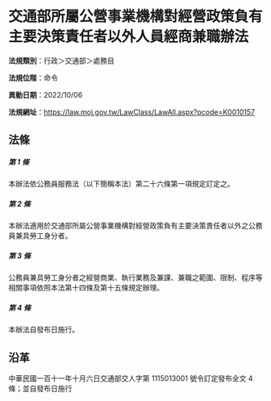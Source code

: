 # 交通部所屬公營事業機構對經營政策負有主要決策責任者以外人員經商兼職辦法




**法規類別**：行政＞交通部＞處務目

**法規位階**：命令

**異動日期**：2022/10/06  

**法規網址**：https://law.moj.gov.tw/LawClass/LawAll.aspx?pcode=K0010157



## 法條
##### 第 1 條
本辦法依公務員服務法（以下簡稱本法）第二十六條第一項規定訂定之。

##### 第 2 條
本辦法適用於交通部所屬公營事業機構對經營政策負有主要決策責任者以外之公務員兼具勞工身分者。

##### 第 3 條
公務員兼具勞工身分者之經營商業、執行業務及兼課、兼職之範圍、限制、程序等相關事項依照本法第十四條及第十五條規定辦理。

##### 第 4 條
本辦法自發布日施行。

## 沿革
中華民國一百十一年十月六日交通部交人字第 1115013001 號令訂定發布全文 4  條；並自發布日施行
